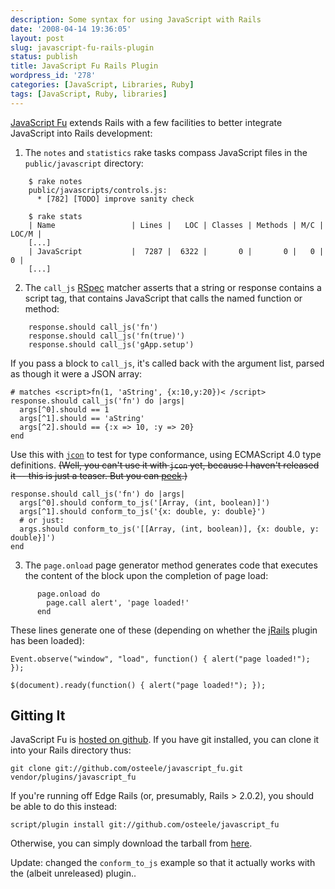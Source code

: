 ```yaml
---
description: Some syntax for using JavaScript with Rails
date: '2008-04-14 19:36:05'
layout: post
slug: javascript-fu-rails-plugin
status: publish
title: JavaScript Fu Rails Plugin
wordpress_id: '278'
categories: [JavaScript, Libraries, Ruby]
tags: [JavaScript, Ruby, libraries]
---
```


[JavaScript Fu](http://github.com/osteele/jcon) extends Rails with a few facilities to better integrate JavaScript into Rails development:

<!-- more -->

1. The `notes` and `statistics` rake tasks compass JavaScript files in the `public/javascript` directory:

~~~
    $ rake notes
    public/javascripts/controls.js:
      * [782] [TODO] improve sanity check

    $ rake stats
    | Name                 | Lines |   LOC | Classes | Methods | M/C | LOC/M |
    [...]
    | JavaScript           |  7287 |  6322 |       0 |       0 |   0 |     0 |
    [...]
~~~

2. The `call_js` [RSpec](http://rspec.info/) matcher asserts that a string or response contains a script tag, that contains JavaScript that calls the named function or method:

~~~
    response.should call_js('fn')
    response.should call_js('fn(true)')
    response.should call_js('gApp.setup')
~~~

If you pass a block to `call_js`, it's called back with the argument list, parsed as though it were a JSON array:

    # matches <script>fn(1, 'aString', {x:10,y:20})< /script>
    response.should call_js('fn') do |args|
      args[^0].should == 1
      args[^1].should == 'aString'
      args[^2].should == {:x => 10, :y => 20}
    end

Use this with [`jcon`](http://jcon.rubyforge.org/) to test for type conformance, using ECMAScript 4.0 type definitions.  <strike>(Well, you can't use it with `jcon` yet, because I haven't released it -- this is just a teaser.  But you can [peek](http://github.com/osteele/jcon).)</strike>

    response.should call_js('fn') do |args|
      args[^0].should conform_to_js('[Array, (int, boolean)]')
      args[^1].should conform_to_js('{x: double, y: double}')
      # or just:
      args.should conform_to_js('[[Array, (int, boolean)], {x: double, y: double}]')
    end

3. The `page.onload` page generator method generates code that executes the content
of the block upon the completion of page load:

~~~
      page.onload do
        page.call alert', 'page loaded!'
      end
~~~

These lines generate one of these (depending on whether the [jRails](http://ennerchi.com/projects/jrails) plugin has been loaded):

    Event.observe("window", "load", function() { alert("page loaded!"); });

    $(document).ready(function() { alert("page loaded!"); });

## Gitting It

JavaScript Fu is [hosted on github](http://github.com/osteele/javascript_fu).  If you have git installed, you can clone it into your Rails directory thus:

    git clone git://github.com/osteele/javascript_fu.git vendor/plugins/javascript_fu

If you're running off Edge Rails (or, presumably, Rails > 2.0.2), you should be able to do this instead:

    script/plugin install git://github.com/osteele/javascript_fu

Otherwise, you can simply download the tarball from [here](http://github.com/osteele/javascript_fu/tarball/master).

Update: changed the `conform_to_js` example so that it actually works with the (albeit unreleased) plugin..
